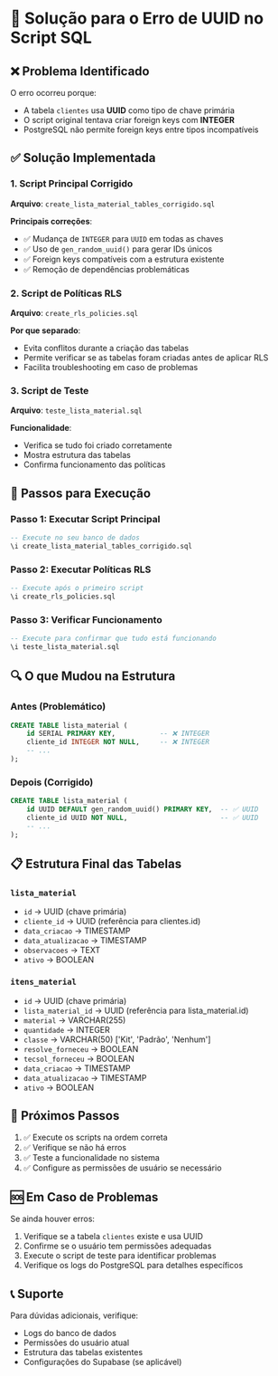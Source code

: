 # 🔧 Solução para o Erro de UUID no Script SQL

## ❌ Problema Identificado

O erro ocorreu porque:
- A tabela `clientes` usa **UUID** como tipo de chave primária
- O script original tentava criar foreign keys com **INTEGER**
- PostgreSQL não permite foreign keys entre tipos incompatíveis

## ✅ Solução Implementada

### 1. Script Principal Corrigido
**Arquivo**: `create_lista_material_tables_corrigido.sql`

**Principais correções**:
- ✅ Mudança de `INTEGER` para `UUID` em todas as chaves
- ✅ Uso de `gen_random_uuid()` para gerar IDs únicos
- ✅ Foreign keys compatíveis com a estrutura existente
- ✅ Remoção de dependências problemáticas

### 2. Script de Políticas RLS
**Arquivo**: `create_rls_policies.sql`

**Por que separado**:
- Evita conflitos durante a criação das tabelas
- Permite verificar se as tabelas foram criadas antes de aplicar RLS
- Facilita troubleshooting em caso de problemas

### 3. Script de Teste
**Arquivo**: `teste_lista_material.sql`

**Funcionalidade**:
- Verifica se tudo foi criado corretamente
- Mostra estrutura das tabelas
- Confirma funcionamento das políticas

## 🚀 Passos para Execução

### Passo 1: Executar Script Principal
```sql
-- Execute no seu banco de dados
\i create_lista_material_tables_corrigido.sql
```

### Passo 2: Executar Políticas RLS
```sql
-- Execute após o primeiro script
\i create_rls_policies.sql
```

### Passo 3: Verificar Funcionamento
```sql
-- Execute para confirmar que tudo está funcionando
\i teste_lista_material.sql
```

## 🔍 O que Mudou na Estrutura

### Antes (Problemático)
```sql
CREATE TABLE lista_material (
    id SERIAL PRIMARY KEY,           -- ❌ INTEGER
    cliente_id INTEGER NOT NULL,     -- ❌ INTEGER
    -- ...
);
```

### Depois (Corrigido)
```sql
CREATE TABLE lista_material (
    id UUID DEFAULT gen_random_uuid() PRIMARY KEY,  -- ✅ UUID
    cliente_id UUID NOT NULL,                       -- ✅ UUID
    -- ...
);
```

## 📋 Estrutura Final das Tabelas

### `lista_material`
- `id` → UUID (chave primária)
- `cliente_id` → UUID (referência para clientes.id)
- `data_criacao` → TIMESTAMP
- `data_atualizacao` → TIMESTAMP
- `observacoes` → TEXT
- `ativo` → BOOLEAN

### `itens_material`
- `id` → UUID (chave primária)
- `lista_material_id` → UUID (referência para lista_material.id)
- `material` → VARCHAR(255)
- `quantidade` → INTEGER
- `classe` → VARCHAR(50) ['Kit', 'Padrão', 'Nenhum']
- `resolve_forneceu` → BOOLEAN
- `tecsol_forneceu` → BOOLEAN
- `data_criacao` → TIMESTAMP
- `data_atualizacao` → TIMESTAMP
- `ativo` → BOOLEAN

## 🎯 Próximos Passos

1. ✅ Execute os scripts na ordem correta
2. ✅ Verifique se não há erros
3. ✅ Teste a funcionalidade no sistema
4. ✅ Configure as permissões de usuário se necessário

## 🆘 Em Caso de Problemas

Se ainda houver erros:
1. Verifique se a tabela `clientes` existe e usa UUID
2. Confirme se o usuário tem permissões adequadas
3. Execute o script de teste para identificar problemas
4. Verifique os logs do PostgreSQL para detalhes específicos

## 📞 Suporte

Para dúvidas adicionais, verifique:
- Logs do banco de dados
- Permissões do usuário atual
- Estrutura das tabelas existentes
- Configurações do Supabase (se aplicável)
